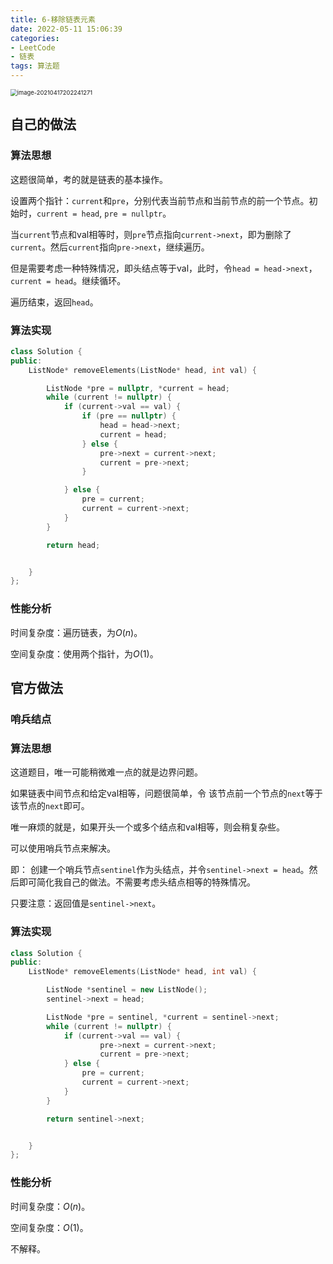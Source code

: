 ```yaml
---
title: 6-移除链表元素
date: 2022-05-11 15:06:39
categories: 
- LeetCode
- 链表
tags: 算法题
---
```






<img src="https://crayon-1302863897.cos.ap-beijing.myqcloud.com/image/image-20210417202241271.png" alt="image-20210417202241271" style="zoom:67%;" />



## 自己的做法

### 算法思想

这题很简单，考的就是链表的基本操作。

设置两个指针：`current`和`pre`，分别代表当前节点和当前节点的前一个节点。初始时，`current = head`, `pre = nullptr`。

当`current`节点和val相等时，则`pre`节点指向`current->next`，即为删除了`current`。然后`current`指向`pre->next`，继续遍历。

但是需要考虑一种特殊情况，即头结点等于val，此时，令`head = head->next`，`current = head`。继续循环。

遍历结束，返回`head`。



### 算法实现

```c++
class Solution {
public:
    ListNode* removeElements(ListNode* head, int val) {

        ListNode *pre = nullptr, *current = head;
        while (current != nullptr) {
            if (current->val == val) {
                if (pre == nullptr) {
                    head = head->next;
                    current = head;
                } else {
                    pre->next = current->next;
                    current = pre->next;
                }

            } else {
                pre = current;
                current = current->next;
            }
        }

        return head;


    }
};
```

### 性能分析

时间复杂度：遍历链表，为$O(n)$。

空间复杂度：使用两个指针，为$O(1)$。



## 官方做法

### 哨兵结点

### 算法思想

这道题目，唯一可能稍微难一点的就是边界问题。

如果链表中间节点和给定val相等，问题很简单，令 该节点前一个节点的`next`等于该节点的`next`即可。

唯一麻烦的就是，如果开头一个或多个结点和val相等，则会稍复杂些。

可以使用哨兵节点来解决。

即： 创建一个哨兵节点`sentinel`作为头结点，并令`sentinel->next = head`。然后即可简化我自己的做法。不需要考虑头结点相等的特殊情况。

只要注意：返回值是`sentinel->next`。

### 算法实现

```c++
class Solution {
public:
    ListNode* removeElements(ListNode* head, int val) {

        ListNode *sentinel = new ListNode();
        sentinel->next = head;

        ListNode *pre = sentinel, *current = sentinel->next;
        while (current != nullptr) {
            if (current->val == val) {
                    pre->next = current->next;
                    current = pre->next;
            } else {
                pre = current;
                current = current->next;
            }
        }

        return sentinel->next;


    }
};
```

### 性能分析

时间复杂度：$O(n)$。

空间复杂度：$O(1)$。

不解释。

